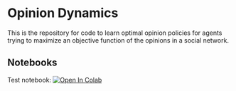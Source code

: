 # Opinion Dynamics
This is the repository for code to learn optimal opinion policies for agents trying to maximize an objective function of the opinions in a social network.


## Notebooks
Test notebook: [![Open In Colab](https://colab.research.google.com/assets/colab-badge.svg)](https://colab.research.google.com/github/zlisto/opinion_dynamics/blob/main/20210927_Nonlinear_Opinion_Dynamics_Steepest_Descent_Multi_Agent_v9_YS_for_paper.ipynb)

